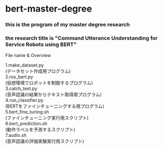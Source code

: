 # bert-master-degree

### this is the program of my master degree research
### the research title is "Command Utterance Understanding for Service Robots using BERT"

File name & Overview  

1.make_dataset.py  
(データセット作成用プログラム)  
2.ros_bert.py  
(仮想環境でロボットを制御するプログラム)  
3.catch_text.py  
(音声認識の結果からテキスト取得用プログラム)  
4.run_classifier.py 	
(BERTをファインチューニングする用プログラム)  
5.bert_fine_tuning.sh  
(ファインチューニング実行用スクリプト)  
6.bert_prediction.sh  
(動作ラベルを予測するスクリプト)  
7.audio.sh  
(音声認識の評価実験実行用スクリプト)  
